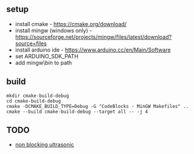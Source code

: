 ## setup
- install cmake - https://cmake.org/download/
- install mingw (windows only) - https://sourceforge.net/projects/mingw/files/latest/download?source=files
- install arduino ide - https://www.arduino.cc/en/Main/Software
- set ARDUINO_SDK_PATH
- add mingw\bin to path

## build
```
mkdir cmake-build-debug
cd cmake-build-debug
cmake -DCMAKE_BUILD_TYPE=Debug -G "CodeBlocks - MinGW Makefiles" ..
cmake --build cmake-build-debug --target all -- -j 4
```

## TODO
- [non blocking ultrasonic](http://www.instructables.com/id/Non-blocking-Ultrasonic-Sensor-for-Arduino/)